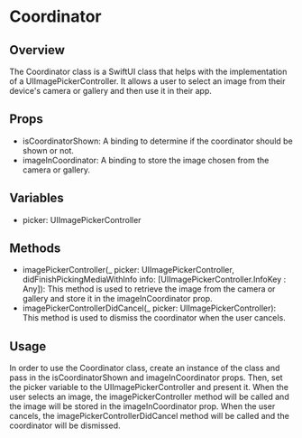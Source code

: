 # Coordinator

## Overview
The Coordinator class is a SwiftUI class that helps with the implementation of a UIImagePickerController. It allows a user to select an image from their device's camera or gallery and then use it in their app. 

## Props
- isCoordinatorShown: A binding to determine if the coordinator should be shown or not.
- imageInCoordinator: A binding to store the image chosen from the camera or gallery.

## Variables
- picker: UIImagePickerController

## Methods
- imagePickerController(_ picker: UIImagePickerController, didFinishPickingMediaWithInfo info: [UIImagePickerController.InfoKey : Any]): This method is used to retrieve the image from the camera or gallery and store it in the imageInCoordinator prop.
- imagePickerControllerDidCancel(_ picker: UIImagePickerController): This method is used to dismiss the coordinator when the user cancels.

## Usage
In order to use the Coordinator class, create an instance of the class and pass in the isCoordinatorShown and imageInCoordinator props. Then, set the picker variable to the UIImagePickerController and present it. When the user selects an image, the imagePickerController method will be called and the image will be stored in the imageInCoordinator prop. When the user cancels, the imagePickerControllerDidCancel method will be called and the coordinator will be dismissed.